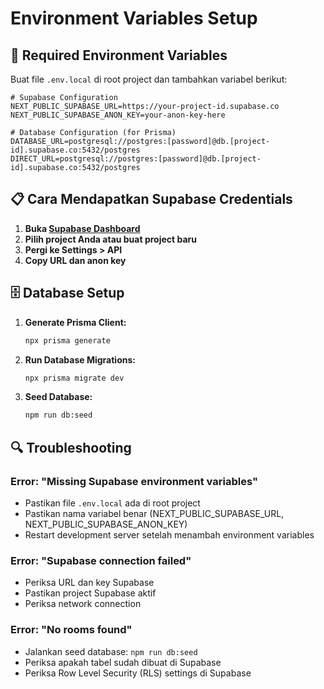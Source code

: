 # Environment Variables Setup

## 🔧 Required Environment Variables

Buat file `.env.local` di root project dan tambahkan variabel berikut:

```env
# Supabase Configuration
NEXT_PUBLIC_SUPABASE_URL=https://your-project-id.supabase.co
NEXT_PUBLIC_SUPABASE_ANON_KEY=your-anon-key-here

# Database Configuration (for Prisma)
DATABASE_URL=postgresql://postgres:[password]@db.[project-id].supabase.co:5432/postgres
DIRECT_URL=postgresql://postgres:[password]@db.[project-id].supabase.co:5432/postgres
```

## 📋 Cara Mendapatkan Supabase Credentials

1. **Buka [Supabase Dashboard](https://supabase.com/dashboard)**
2. **Pilih project Anda atau buat project baru**
3. **Pergi ke Settings > API**
4. **Copy URL dan anon key**

## 🗄️ Database Setup

1. **Generate Prisma Client:**

   ```bash
   npx prisma generate
   ```

2. **Run Database Migrations:**

   ```bash
   npx prisma migrate dev
   ```

3. **Seed Database:**
   ```bash
   npm run db:seed
   ```

## 🔍 Troubleshooting

### Error: "Missing Supabase environment variables"

- Pastikan file `.env.local` ada di root project
- Pastikan nama variabel benar (NEXT_PUBLIC_SUPABASE_URL, NEXT_PUBLIC_SUPABASE_ANON_KEY)
- Restart development server setelah menambah environment variables

### Error: "Supabase connection failed"

- Periksa URL dan key Supabase
- Pastikan project Supabase aktif
- Periksa network connection

### Error: "No rooms found"

- Jalankan seed database: `npm run db:seed`
- Periksa apakah tabel sudah dibuat di Supabase
- Periksa Row Level Security (RLS) settings di Supabase
